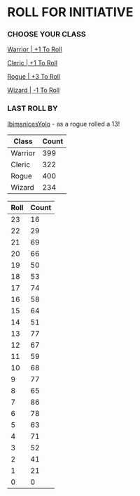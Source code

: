 # ROLL FOR INITIATIVE
### CHOOSE YOUR CLASS

[Warrior | +1 To Roll](https://github.com/benjaminsampica/benjaminsampica/issues/new?title=roll%7Cwarrior&body=Just+click+%27Submit+new+issue%27.)

[Cleric | +1 To Roll](https://github.com/benjaminsampica/benjaminsampica/issues/new?title=roll%7Ccleric&body=Just+click+%27Submit+new+issue%27.)

[Rogue | +3 To Roll](https://github.com/benjaminsampica/benjaminsampica/issues/new?title=roll%7Crogue&body=Just+click+%27Submit+new+issue%27.)

[Wizard | -1 To Roll](https://github.com/benjaminsampica/benjaminsampica/issues/new?title=roll%7Cwizard&body=Just+click+%27Submit+new+issue%27.)
### LAST ROLL BY
[IbimsnicesYolo](https://www.github.com/IbimsnicesYolo) - as a rogue rolled a 13!

|Class|Count|
|-|-|
|Warrior|399|
|Cleric|322|
|Rogue|400|
|Wizard|234|

|Roll|Count|
|-|-|
|23|16
|22|29
|21|69
|20|66
|19|50
|18|53
|17|74
|16|58
|15|64
|14|51
|13|77
|12|67
|11|59
|10|68
|9|77
|8|65
|7|86
|6|78
|5|63
|4|71
|3|52
|2|41
|1|21
|0|0
